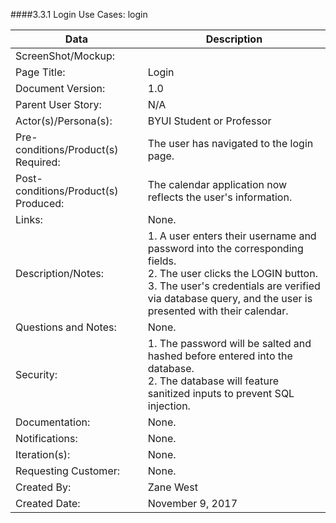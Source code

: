 ####3.3.1   Login Use Cases: login 



| Data | Description |
| --- |--- |
| ScreenShot/Mockup: | |
| Page Title: | Login |
| Document Version:| 1.0|
| Parent User Story:| N/A|
| Actor(s)/Persona(s): | BYUI Student or Professor|
| Pre-conditions/Product(s) Required: | The user has navigated to the login page.|
| Post-conditions/Product(s) Produced: | The calendar application now reflects the user's information.|
| Links: | None.|
| Description/Notes:| 1. A user enters their username and password into the corresponding fields. <br> 2. The user clicks the LOGIN button. <br> 3. The user's credentials are verified via database query, and the user is presented with their calendar.|
| Questions and Notes:| None.|
| Security: | 1. The password will be salted and hashed before entered into the database. <br> 2. The database will feature sanitized inputs to prevent SQL injection.  |
| Documentation: | None.|
| Notifications: | None.|
| Iteration(s): | None.|
| Requesting Customer:| None.|
| Created By:| Zane West|
| Created Date:| November 9, 2017|
